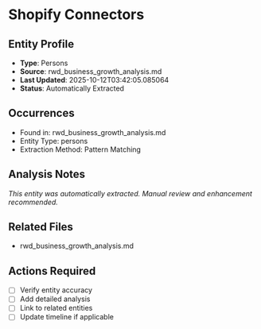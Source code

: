 # Shopify Connectors

## Entity Profile
- **Type**: Persons
- **Source**: rwd_business_growth_analysis.md
- **Last Updated**: 2025-10-12T03:42:05.085064
- **Status**: Automatically Extracted

## Occurrences
- Found in: rwd_business_growth_analysis.md
- Entity Type: persons
- Extraction Method: Pattern Matching

## Analysis Notes
*This entity was automatically extracted. Manual review and enhancement recommended.*

## Related Files
- rwd_business_growth_analysis.md

## Actions Required
- [ ] Verify entity accuracy
- [ ] Add detailed analysis
- [ ] Link to related entities
- [ ] Update timeline if applicable
